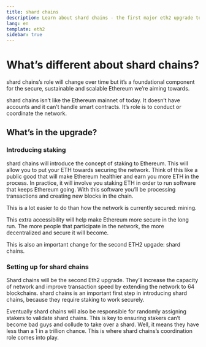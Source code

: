 ```yaml
---
title: shard chains
description: Learn about shard chains - the first major eth2 upgrade to Ethereum.
lang: en
template: eth2
sidebar: true
---
```


# What’s different about shard chains?

shard chains’s role will change over time but it’s a foundational component for the secure, sustainable and scalable Ethereum we’re aiming towards.

shard chains isn’t like the Ethereum mainnet of today. It doesn’t have accounts and it can’t handle smart contracts. It’s role is to conduct or coordinate the network.

## What’s in the upgrade?

### Introducing staking

shard chains will introduce the concept of staking to Ethereum. This will allow you to put your ETH towards securing the network. Think of this like a public good that will make Ethereum healthier and earn you more ETH in the process. In practice, it will involve you staking ETH in order to run software that keeps Ethereum going. With this software you’ll be processing transactions and creating new blocks in the chain.

This is a lot easier to do than how the network is currently secured: mining.

This extra accessibility will help make Ethereum more secure in the long run. The more people that participate in the network, the more decentralized and secure it will become.

This is also an important change for the second ETH2 upgade: shard chains.

### Setting up for shard chains

Shard chains will be the second Eth2 upgrade. They’ll increase the capacity of network and improve transaction speed by extending the network to 64 blockchains. shard chains is an important first step in introducing shard chains, because they require staking to work securely.

Eventually shard chains will also be responsible for randomly assigning stakers to validate shard chains. This is key to ensuring stakers can’t become bad guys and collude to take over a shard. Well, it means they have less than a 1 in a trillion chance. This is where shard chains’s coordination role comes into play.
